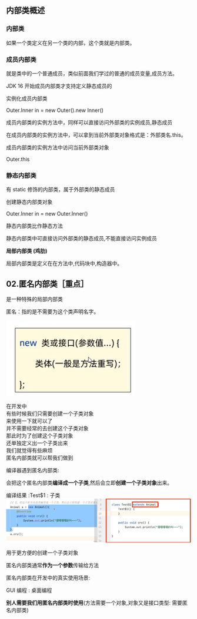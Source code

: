 ## 内部类概述

### 内部类

如果一个类定义在另一个类的内部，这个类就是内部类。

### 成员内部类

就是类中的一个普通成员，类似前面我们学过的普通的成员变量,成员方法。

JDK 16 开始成员内部类才支持定义静态成员的

实例化成员内部类

Outer.Inner in = new Outer().new Inner()

成员内部类的实例方法中，同样可以直接访问外部类的实例成员,静态成员

在成员内部类的实例方法中，可以拿到当前外部类对象格式是：外部类名.this。

成员内部类的实例方法中访问当前外部类对象

Outer.this

### 静态内部类

有 static 修饰的内部类，属于外部类的静态成员

创建静态内部类对象

Outer.Inner in = new Outer.Inner() 

静态内部类比作静态方法

静态内部类中可直接访问外部类的静态成员,不能直接访问实例成员

**局部内部类 (鸡肋)**

局部内部类是定义在在方法中,代码块中,构造器中。

## 02.匿名内部类［重点］

是一种特殊的局部内部类

匿名：指的是不需要为这个类声明名字。

![](https://raw.githubusercontent.com/tianran721/img/main/img/20240110173211.png)

在开发中  
有些时候我们只需要创建一个子类对象  
来使用一下就可以了  
并不需要经常的去创建这个子类对象  
那此时为了创建这个子类对象  
还单独定义出一个子类出来  
我们就觉得有些麻烦  
匿名内部类就可以帮我们做到

编译器遇到匿名内部类:

会把这个匿名内部类**编译成一个子类**,然后会立即**创建一个子类对象**出来。

编译结果 :Test$1 : 子类  
![](https://raw.githubusercontent.com/tianran721/img/main/img/20240110183105.png)

  用于更方便的创建一个子类对象

  匿名内部类通常**作为一个参数**传输给方法

  匿名内部类在开发中的真实使用场景:

  GUI 编程 : 桌面编程

  **别人需要我们用匿名内部类时使用**(方法需要一个对象,对象又是接口类型: 需要匿名内部类)
